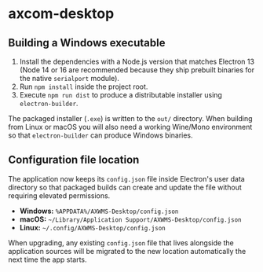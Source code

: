 # axcom-desktop

## Building a Windows executable

1. Install the dependencies with a Node.js version that matches Electron 13 (Node 14 or 16 are recommended because they ship prebuilt binaries for the native `serialport` module).
2. Run `npm install` inside the project root.
3. Execute `npm run dist` to produce a distributable installer using `electron-builder`.

The packaged installer (`.exe`) is written to the `out/` directory. When building from Linux or macOS you will also need a working Wine/Mono environment so that `electron-builder` can produce Windows binaries.

## Configuration file location

The application now keeps its `config.json` file inside Electron's user data directory so that packaged builds can create and update the file without requiring elevated permissions.

- **Windows:** `%APPDATA%/AXWMS-Desktop/config.json`
- **macOS:** `~/Library/Application Support/AXWMS-Desktop/config.json`
- **Linux:** `~/.config/AXWMS-Desktop/config.json`

When upgrading, any existing `config.json` file that lives alongside the application sources will be migrated to the new location automatically the next time the app starts.
